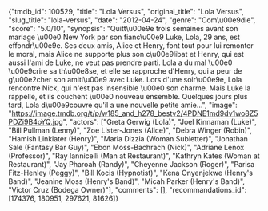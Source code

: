 {"tmdb_id": 100529, "title": "Lola Versus", "original_title": "Lola Versus", "slug_title": "lola-versus", "date": "2012-04-24", "genre": "Com\u00e9die", "score": "5.0/10", "synopsis": "Quitt\u00e9e trois semaines avant son mariage \u00e0 New York par son fianc\u00e9 Luke, Lola, 29 ans, est effondr\u00e9e. Ses deux amis, Alice et Henry, font tout pour lui remonter le moral, mais Alice ne supporte plus son c\u00e9libat et Henry, qui est aussi l'ami de Luke, ne veut pas prendre parti. Lola a du mal \u00e0 \u00e9crire sa th\u00e8se, et elle se rapproche d'Henry, qui a peur de g\u00e2cher son amiti\u00e9 avec Luke. Lors d'une soir\u00e9e, Lola rencontre Nick, qui n'est pas insensible \u00e0 son charme. Mais Luke la rappelle, et ils couchent \u00e0 nouveau ensemble. Quelques jours plus tard, Lola d\u00e9couvre qu'il a une nouvelle petite amie...", "image": "https://image.tmdb.org/t/p/w185_and_h278_bestv2/4PDNE1md9dv1wo8Z5PDZi9B4oYQ.jpg", "actors": ["Greta Gerwig (Lola)", "Joel Kinnaman (Luke)", "Bill Pullman (Lenny)", "Zoe Lister-Jones (Alice)", "Debra Winger (Robin)", "Hamish Linklater (Henry)", "Maria Dizzia (Woman Subletter)", "Jonathan Sale (Fantasy Bar Guy)", "Ebon Moss-Bachrach (Nick)", "Adriane Lenox (Professor)", "Ray Iannicelli (Man at Restaurant)", "Kathryn Kates (Woman at Restaurant)", "Jay Pharoah (Randy)", "Cheyenne Jackson (Roger)", "Parisa Fitz-Henley (Peggy)", "Bill Kocis (Hypnotist)", "Kena Onyenjekwe (Henry's Band)", "Jeanine Moss (Henry's Band)", "Micah Parker (Henry's Band)", "Victor Cruz (Bodega Owner)"], "comments": [], "recommandations_id": [174376, 180951, 297621, 81626]}